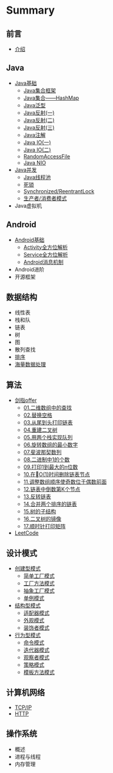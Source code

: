 # Summary

## 前言

* [介绍](README.md)

## Java

* [Java基础](/java/basis.md)
  * [Java集合框架](/java/basis/Collections-Framework.md)
  * [Java集合——HashMap](/java/basis/hashmap.md)
  * [Java泛型](/java/basis/genericity.md)
  * [Java反射\(一\)](/java/basis/reflection1.md)
  * [Java反射\(二\)](/java/basis/reflection2.md)
  * [Java反射\(三\)](/java/basis/reflection3.md)
  * [Java注解](/java/basis/annotation.md)
  * [Java IO\(一\)](/java/basis/java-io1.md)
  * [Java IO\(二\)](/java/basis/java-io2.md)
  * [RandomAccessFile](/java/basis/randomaccessfile.md)
  * [Java NIO](java/basis/java-nio.md)
* [Java并发](/java/concurrence.md)
  * [Java线程池](/java/concurrence/thread-pool.md)
  * [死锁](/java/concurrence/deadlock.md)
  * [Synchronized/ReentrantLock](/java/concurrence/synchronized-reentrantlock.md)
  * [生产者/消费者模式](/java/concurrence/producer-consumer.md)
* Java虚拟机

## Android

* [Android基础](/android/basis.md)
  * [Activity全方位解析](/android/basis/activity.md)
  * [Service全方位解析](/android/basis/service.md)
  * [Android消息机制](/android/basis/message-mechanism.md)
* Android进阶
* 开源框架

## 数据结构

* 线性表
* 栈和队
* 链表
* 树
* 图
* 散列查找
* [排序](/data-structure/sort.md)
* [海量数据处理](/data-structure/mass_data_processing.md)

## 算法

* [剑指offer](/algorithm/For-offer.md)
  * [01.二维数组中的查找](/algorithm/For-offer/01.md)
  * [02.替换空格](/algorithm/For-offer/02.md)
  * [03.从尾到头打印链表](/algorithm/For-offer/03.md)
  * [04.重建二叉树](/algorithm/For-offer/04.md)
  * [05.用两个栈实现队列](/algorithm/For-offer/05.md)
  * [06.旋转数组的最小数字](/algorithm/For-offer/06.md)
  * [07.斐波那契数列](/algorithm/For-offer/07.md)
  * [08.二进制中1的个数](/algorithm/For-offer/08.md)
  * [09.打印1到最大的n位数](/algorithm/For-offer/09.md)
  * [10.在O\(1\)时间删除链表节点](/algorithm/For-offer/10.md)
  * [11.调整数组顺序使奇数位于偶数前面](/algorithm/For-offer/11.md)
  * [12.链表中倒数第K个节点](/algorithm/For-offer/12.md)
  * [13.反转链表](/algorithm/For-offer/13.md)
  * [14.合并两个排序的链表](/algorithm/For-offer/14.md)
  * [15.树的子结构](/algorithm/For-offer/15.md)
  * [16.二叉树的镜像](/algorithm/For-offer/16.md)
  * [17.顺时针打印矩阵](/algorithm/For-offer/17.md)
* [LeetCode](algorithm/leetcode.md)

## 设计模式

* [创建型模式](/design-mode/Builder-Pattern.md)
  * [简单工厂模式](/design-mode/Builder-Pattern/Simple-Factory.md)
  * [工厂方法模式](/design-mode/Builder-Pattern/Factory-Method.md)
  * [抽象工厂模式](/design-mode/Builder-Pattern/Abstract-Factory.md)
  * [单例模式](/design-mode/Builder-Pattern/Singleton-Pattern.md)
* [结构型模式](/design-mode/Structural-Patterns.md)
  * [适配器模式](/design-mode/Structural-Patterns/Adapter-Pattern.md)
  * [外观模式](/design-mode/Structural-Patterns/Facade-Pattern.md)
  * [装饰者模式](/design-mode/Structural-Patterns/Decorator-Pattern.md)
* [行为型模式](/design-mode/Behavioral-Pattern.md)
  * [命令模式](/design-mode/Behavioral-Pattern/Command-Pattern.md)
  * [迭代器模式](/design-mode/Behavioral-Pattern/Iterator-Pattern.md)
  * [观察者模式](/design-mode/Behavioral-Pattern/Observer-Pattern.md)
  * [策略模式](/design-mode/Behavioral-Pattern/Strategy-Pattern.md)
  * [模板方法模式](/design-mode/Behavioral-Pattern/Template-Method.md)

## 计算机网络

* [TCP/IP](/computer-networks/tcpip.md)
* [HTTP](/computer-networks/http.md)

## 操作系统

* 概述
* 进程与线程
* 内存管理



